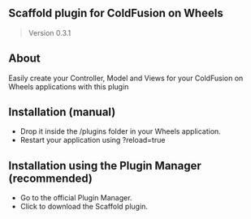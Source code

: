 ## Scaffold plugin for ColdFusion on Wheels

> Version 0.3.1

## About

Easily create your Controller, Model and Views for your ColdFusion on Wheels applications with this plugin

## Installation (manual)

* Drop it inside the /plugins folder in your Wheels application. 
* Restart your application using ?reload=true

## Installation using the Plugin Manager (recommended)

* Go to the official Plugin Manager.
* Click to download the Scaffold plugin.